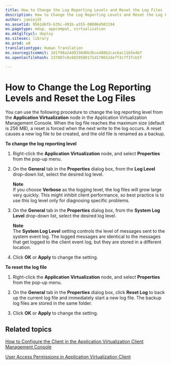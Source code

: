 ```yaml
---
title: How to Change the Log Reporting Levels and Reset the Log Files
description: How to Change the Log Reporting Levels and Reset the Log Files
author: jamiejdt
ms.assetid: 9561d6fb-b35c-491b-a355-000064583194
ms.pagetype: mdop, appcompat, virtualization
ms.mktglfcycl: deploy
ms.sitesec: library
ms.prod: w8
translationtype: Human Translation
ms.sourcegitcommit: 2d1f98a24d9330d6b3bce488b2cac6ac11b5e4bf
ms.openlocfilehash: 237887c0c6029580171d170652deff3c7f3fcb5f

---
```



# How to Change the Log Reporting Levels and Reset the Log Files


You can use the following procedure to change the log reporting level from the **Application Virtualization** node in the Application Virtualization Management Console. When the log file reaches the maximum size (default is 256 MB), a reset is forced when the next write to the log occurs. A reset causes a new log file to be created, and the old file is renamed as a backup.

**To change the log reporting level**

1.  Right-click the **Application Virtualization** node, and select **Properties** from the pop-up menu.

2.  On the **General** tab in the **Properties** dialog box, from the **Log Level** drop-down list, select the desired log level.

    **Note**  
    If you choose **Verbose** as the logging level, the log files will grow large very quickly. This might inhibit client performance, so best practice is to use this log level only for diagnosing specific problems.

     

3.  On the **General** tab in the **Properties** dialog box, from the **System Log Level** drop-down list, select the desired log level.

    **Note**  
    The **System Log Level** setting controls the level of messages sent to the system event log. The logged messages are identical to the messages that get logged to the client event log, but they are stored in a different location.

     

4.  Click **OK** or **Apply** to change the setting.

**To reset the log file**

1.  Right-click the **Application Virtualization** node, and select **Properties** from the pop-up menu.

2.  On the **General** tab in the **Properties** dialog box, click **Reset Log** to back up the current log file and immediately start a new log file. The backup log files are stored in the same folder.

3.  Click **OK** or **Apply** to change the setting.

## Related topics


[How to Configure the Client in the Application Virtualization Client Management Console](how-to-configure-the-client-in-the-application-virtualization-client-management-console.md)

[User Access Permissions in Application Virtualization Client](user-access-permissions-in-application-virtualization-client.md)

 

 








<!--HONumber=Jun16_HO4-->


